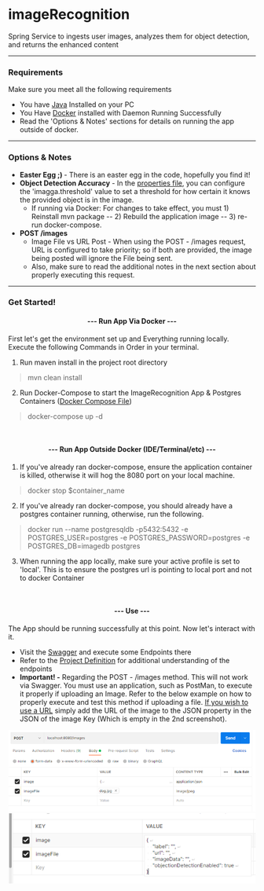 # imageRecognition
Spring Service to ingests user images, analyzes them for object detection, and returns the enhanced content

<hr />

### Requirements
Make sure you meet all the following requirements
* You have [Java](https://www.java.com/en/download/manual.jsp) Installed on your PC
* You Have [Docker](https://www.docker.com/products/docker-desktop/) installed with Daemon Running Successfully
* Read the 'Options & Notes' sections for details on running the app outside of docker.

<hr />

### Options & Notes
* <b>Easter Egg ;) </b> - There is an easter egg in the code, hopefully you find it!
* <b>Object Detection Accuracy</b> - In the [properties file](src/main/resources/application.yml), you can configure the 'imagga.threshold' value to set a threshold for how certain it knows the provided object is in the image.
  * If running via Docker: For changes to take effect, you must 1) Reinstall mvn package -- 2) Rebuild the application image -- 3) re-run docker-compose.
* <b>POST /images</b>
  * Image File vs URL Post - When using the POST - /images request, URL is configured to take priority; so if both are provided, the image being posted will ignore the File being sent. 
  * Also, make sure to read the additional notes in the next section about properly executing this request. 

<hr />

### Get Started!
<h4 align="center"> --- Run App Via Docker --- </h4>

First let's get the environment set up and Everything running locally. Execute the following Commands in Order in your terminal. 
1. Run maven install in the project root directory
> mvn clean install
2. Run Docker-Compose to start the ImageRecognition App & Postgres Containers ([Docker Compose File](docker-compose.yml))
> docker-compose up -d

<br/>

<h4 align="center"> --- Run App Outside Docker (IDE/Terminal/etc) --- </h4>

1. If you've already ran docker-compose, ensure the application container is killed, otherwise it will hog the 8080 port on your local machine.  
> docker stop $container_name
2. If you've already ran docker-compose, you should already have a postgres container running, otherwise, run the following.
> docker run --name postgresqldb -p5432:5432 -e POSTGRES_USER=postgres -e POSTGRES_PASSWORD=postgres -e POSTGRES_DB=imagedb postgres
3. When running the app locally,  make sure your active profile is set to 'local'. This is to ensure the postgres url is pointing to local port and not to docker Container

<br />

<h4 align="center"> --- Use --- </h4>

The App should be running successfully at this point. Now let's interact with it.
* Visit the [Swagger](http://localhost:8080/swagger-ui.html) and execute some Endpoints there
* Refer to the [Project Definition](src/main/resources/static/readmeImages/CodingExerciseRequirements.pdf) for additional understanding of the endpoints
* <b>Important! -</b> Regarding the POST - /images method. This will not work via Swagger. You must use an application, such as PostMan, to execute it properly if uploading an Image.
  Refer to the below example on how to properly execute and test this method if uploading a file. <u>If you wish to use a URL</u> simply add the URL of the image to the JSON property in the JSON of the image Key (Which is empty in the 2nd screenshot). 

![](src/main/resources/static/readmeImages/postman_pt1.png)
![](src/main/resources/static/readmeImages/postman_pt2.png)
